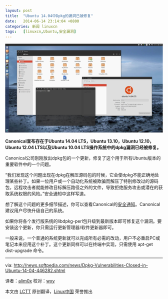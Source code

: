 ```yaml
---
layout: post
title:	"Ubuntu 14.04中Dpkg的漏洞已被修复"
date:	2014-06-14 23:14:04 +0800 
categories:	新闻 linuxcn 
tags:	[linuxcn,Ubuntu,安全漏洞]
---
```



![](/Asserts/Images/album/201406/14/231407ml14yo9oywhq8o41.jpg)


**Canonical宣布存在于Ubuntu 14.04 LTS，Ubuntu 13.10，Ubuntu 12.10，Ubuntu 12.04 LTS以及Ubuntu 10.04 LTS操作系统中的dpkg漏洞已经被修复。**


Canonical公司刚刚放出dpkg包的一个更新，修复了这个用于所有Ubuntu版本的重要软件中的一个问题。


“我们发现这个问题出现在dpkg在解压源码包的时候，它会使dpkg不能正确地处理某些补丁。如果一位用户或一个自动化系统被欺骗而解压了特别修改过的源码包，远程攻击者就能修改目标解压路径之外的文件，导致拒绝服务攻击或潜在的获取系统权限的风险。”安全通知中这样写道。


想了解这个问题的更多细节描述，你可以查看Canonical的[安全通知](http://www.ubuntu.com/usn/usn-2242-1/)。Canonical建议用户尽快升级自己的系统。


如果你将各个发行版系统的libdpkg-perl包升级到最新版本即可修复这个漏洞。要安装这个更新，你只需运行更新管理器/软件更新器即可。


一般来说，一个普通的系统更新就可以完成所有必需的改动，用户不必重启PC或笔记本来应用这个补丁。这个更新同样可以在终端中实现，只需使用 apt-get dist-upgrade 命令。




---


via: <http://news.softpedia.com/news/Dpkg-Vulnerabilities-Closed-in-Ubuntu-14-04-446282.shtml>


译者：[alim0x](https://github.com/alim0x) 校对：[wxy](https://github.com/wxy)


本文由 [LCTT](https://github.com/LCTT/TranslateProject) 原创翻译，[Linux中国](http://linux.cn/) 荣誉推出
